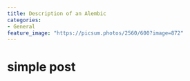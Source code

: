 ```yaml
---
title: Description of an Alembic
categories:
- General
feature_image: "https://picsum.photos/2560/600?image=872"
---
```

# simple post
